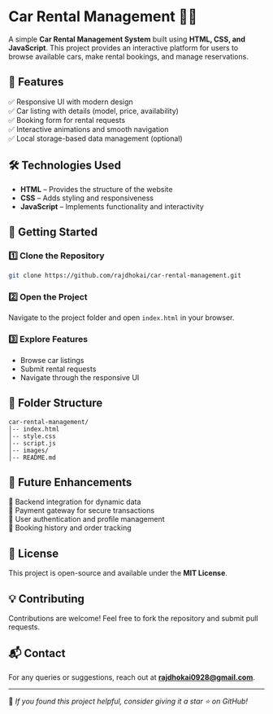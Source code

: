 # Car Rental Management 🚗💨

A simple **Car Rental Management System** built using **HTML, CSS, and JavaScript**. This project provides an interactive platform for users to browse available cars, make rental bookings, and manage reservations.

## 📌 Features
✅ Responsive UI with modern design  
✅ Car listing with details (model, price, availability)  
✅ Booking form for rental requests  
✅ Interactive animations and smooth navigation  
✅ Local storage-based data management (optional)  

## 🛠 Technologies Used
- **HTML** – Provides the structure of the website  
- **CSS** – Adds styling and responsiveness  
- **JavaScript** – Implements functionality and interactivity  

## 🚀 Getting Started

### 1️⃣ Clone the Repository
```sh
git clone https://github.com/rajdhokai/car-rental-management.git
```

### 2️⃣ Open the Project
Navigate to the project folder and open `index.html` in your browser.

### 3️⃣ Explore Features
- Browse car listings
- Submit rental requests
- Navigate through the responsive UI

## 📂 Folder Structure
```
car-rental-management/
│-- index.html
│-- style.css
│-- script.js
│-- images/
│-- README.md
```

## 📌 Future Enhancements
🔹 Backend integration for dynamic data  
🔹 Payment gateway for secure transactions  
🔹 User authentication and profile management  
🔹 Booking history and order tracking  

## 📝 License
This project is open-source and available under the **MIT License**.

## 💡 Contributing
Contributions are welcome! Feel free to fork the repository and submit pull requests.

## 📬 Contact
For any queries or suggestions, reach out at **rajdhokai0928@gmail.com**.

---
💙 *If you found this project helpful, consider giving it a star ⭐ on GitHub!*

